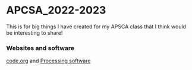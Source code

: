 # APCSA_2022-2023
This is for big things I have created for my APSCA class that I think would be interesting to share!
### Websites and software
[code.org](https://code.org)
and 
[Processing software](https://processing.org)
